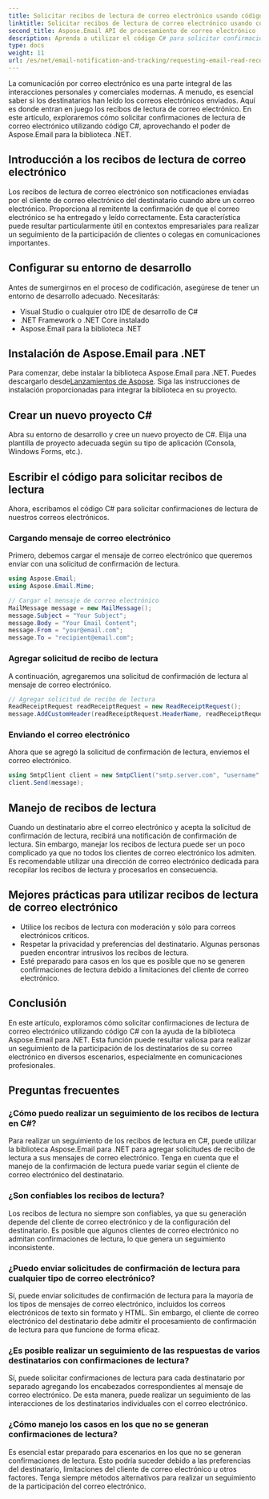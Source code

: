 ```yaml
---
title: Solicitar recibos de lectura de correo electrónico usando código C#
linktitle: Solicitar recibos de lectura de correo electrónico usando código C#
second_title: Aspose.Email API de procesamiento de correo electrónico .NET
description: Aprenda a utilizar el código C# para solicitar confirmaciones de lectura de correo electrónico utilizando Aspose.Email para .NET, mejorando el seguimiento de las comunicaciones.
type: docs
weight: 11
url: /es/net/email-notification-and-tracking/requesting-email-read-receipts-using-csharp-code/
---
```


La comunicación por correo electrónico es una parte integral de las interacciones personales y comerciales modernas. A menudo, es esencial saber si los destinatarios han leído los correos electrónicos enviados. Aquí es donde entran en juego los recibos de lectura de correo electrónico. En este artículo, exploraremos cómo solicitar confirmaciones de lectura de correo electrónico utilizando código C#, aprovechando el poder de Aspose.Email para la biblioteca .NET.

## Introducción a los recibos de lectura de correo electrónico

Los recibos de lectura de correo electrónico son notificaciones enviadas por el cliente de correo electrónico del destinatario cuando abre un correo electrónico. Proporciona al remitente la confirmación de que el correo electrónico se ha entregado y leído correctamente. Esta característica puede resultar particularmente útil en contextos empresariales para realizar un seguimiento de la participación de clientes o colegas en comunicaciones importantes.

## Configurar su entorno de desarrollo

Antes de sumergirnos en el proceso de codificación, asegúrese de tener un entorno de desarrollo adecuado. Necesitarás:

- Visual Studio o cualquier otro IDE de desarrollo de C#
- .NET Framework o .NET Core instalado
- Aspose.Email para la biblioteca .NET

## Instalación de Aspose.Email para .NET

 Para comenzar, debe instalar la biblioteca Aspose.Email para .NET. Puedes descargarlo desde[Lanzamientos de Aspose](https://releases.aspose.com/email/net/). Siga las instrucciones de instalación proporcionadas para integrar la biblioteca en su proyecto.

## Crear un nuevo proyecto C#

Abra su entorno de desarrollo y cree un nuevo proyecto de C#. Elija una plantilla de proyecto adecuada según su tipo de aplicación (Consola, Windows Forms, etc.).

## Escribir el código para solicitar recibos de lectura

Ahora, escribamos el código C# para solicitar confirmaciones de lectura de nuestros correos electrónicos.

### Cargando mensaje de correo electrónico

Primero, debemos cargar el mensaje de correo electrónico que queremos enviar con una solicitud de confirmación de lectura.

```csharp
using Aspose.Email;
using Aspose.Email.Mime;

// Cargar el mensaje de correo electrónico
MailMessage message = new MailMessage();
message.Subject = "Your Subject";
message.Body = "Your Email Content";
message.From = "your@email.com";
message.To = "recipient@email.com";
```

### Agregar solicitud de recibo de lectura

A continuación, agregaremos una solicitud de confirmación de lectura al mensaje de correo electrónico.

```csharp
// Agregar solicitud de recibo de lectura
ReadReceiptRequest readReceiptRequest = new ReadReceiptRequest();
message.AddCustomHeader(readReceiptRequest.HeaderName, readReceiptRequest.HeaderValue);
```

### Enviando el correo electrónico

Ahora que se agregó la solicitud de confirmación de lectura, enviemos el correo electrónico.

```csharp
using SmtpClient client = new SmtpClient("smtp.server.com", "username", "password");
client.Send(message);
```

## Manejo de recibos de lectura

Cuando un destinatario abre el correo electrónico y acepta la solicitud de confirmación de lectura, recibirá una notificación de confirmación de lectura. Sin embargo, manejar los recibos de lectura puede ser un poco complicado ya que no todos los clientes de correo electrónico los admiten. Es recomendable utilizar una dirección de correo electrónico dedicada para recopilar los recibos de lectura y procesarlos en consecuencia.

## Mejores prácticas para utilizar recibos de lectura de correo electrónico

- Utilice los recibos de lectura con moderación y sólo para correos electrónicos críticos.
- Respetar la privacidad y preferencias del destinatario. Algunas personas pueden encontrar intrusivos los recibos de lectura.
- Esté preparado para casos en los que es posible que no se generen confirmaciones de lectura debido a limitaciones del cliente de correo electrónico.

## Conclusión

En este artículo, exploramos cómo solicitar confirmaciones de lectura de correo electrónico utilizando código C# con la ayuda de la biblioteca Aspose.Email para .NET. Esta función puede resultar valiosa para realizar un seguimiento de la participación de los destinatarios de su correo electrónico en diversos escenarios, especialmente en comunicaciones profesionales.

## Preguntas frecuentes

### ¿Cómo puedo realizar un seguimiento de los recibos de lectura en C#?

Para realizar un seguimiento de los recibos de lectura en C#, puede utilizar la biblioteca Aspose.Email para .NET para agregar solicitudes de recibo de lectura a sus mensajes de correo electrónico. Tenga en cuenta que el manejo de la confirmación de lectura puede variar según el cliente de correo electrónico del destinatario.

### ¿Son confiables los recibos de lectura?

Los recibos de lectura no siempre son confiables, ya que su generación depende del cliente de correo electrónico y de la configuración del destinatario. Es posible que algunos clientes de correo electrónico no admitan confirmaciones de lectura, lo que genera un seguimiento inconsistente.

### ¿Puedo enviar solicitudes de confirmación de lectura para cualquier tipo de correo electrónico?

Sí, puede enviar solicitudes de confirmación de lectura para la mayoría de los tipos de mensajes de correo electrónico, incluidos los correos electrónicos de texto sin formato y HTML. Sin embargo, el cliente de correo electrónico del destinatario debe admitir el procesamiento de confirmación de lectura para que funcione de forma eficaz.

### ¿Es posible realizar un seguimiento de las respuestas de varios destinatarios con confirmaciones de lectura?

Sí, puede solicitar confirmaciones de lectura para cada destinatario por separado agregando los encabezados correspondientes al mensaje de correo electrónico. De esta manera, puede realizar un seguimiento de las interacciones de los destinatarios individuales con el correo electrónico.

### ¿Cómo manejo los casos en los que no se generan confirmaciones de lectura?

Es esencial estar preparado para escenarios en los que no se generan confirmaciones de lectura. Esto podría suceder debido a las preferencias del destinatario, limitaciones del cliente de correo electrónico u otros factores. Tenga siempre métodos alternativos para realizar un seguimiento de la participación del correo electrónico.